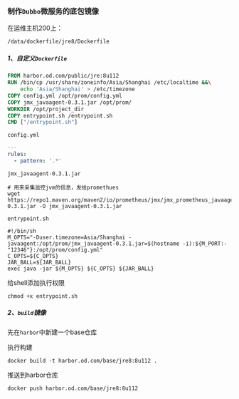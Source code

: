 ### 制作`Dubbo`微服务的底包镜像

在运维主机200上：

```shell
/data/dockerfile/jre8/Dockerfile
```

##### 1、自定义`Dockerfile`

```dockerfile
FROM harbor.od.com/public/jre:8u112
RUN /bin/cp /usr/share/zoneinfo/Asia/Shanghai /etc/localtime &&\
    echo 'Asia/Shanghai' > /etc/timezone
COPY config.yml /opt/prom/config.yml
COPY jmx_javaagent-0.3.1.jar /opt/prom/
WORKDIR /opt/project_dir
COPY entrypoint.sh /entrypoint.sh
CMD ["/entrypoint.sh"]
```

`config.yml`

```yml
---
rules:
  - pattern: '.*'
```

`jmx_javaagent-0.3.1.jar`

```shell
# 用来采集监控jvm的信息，发给promethues
wget https://repo1.maven.org/maven2/io/prometheus/jmx/jmx_prometheus_javaagent/0.3.1/jmx_prometheus_javaagent-0.3.1.jar -O jmx_javaagent-0.3.1.jar
```

`entrypoint.sh`

```shell
#!/bin/sh
M_OPTS="-Duser.timezone=Asia/Shanghai -javaagent:/opt/prom/jmx_javaagent-0.3.1.jar=$(hostname -i):${M_PORT:-"12346"}:/opt/prom/config.yml"
C_OPTS=${C_OPTS}
JAR_BALL=${JAR_BALL}
exec java -jar ${M_OPTS} ${C_OPTS} ${JAR_BALL}
```

给shell添加执行权限

`chmod +x entrypoint.sh`

##### 2、`build`镜像

先在`harbor`中新建一个base仓库

执行构建

```shell
docker build -t harbor.od.com/base/jre8:8u112 .
```

推送到harbor仓库

```shell
docker push harbor.od.com/base/jre8:8u112
```

